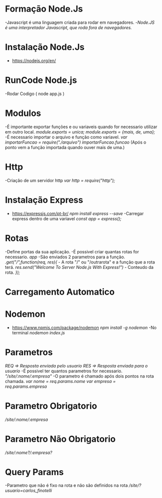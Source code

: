 # Formação Node.Js
-Javascript é uma linguagem criada para rodar em navegadores.
-*Node.JS é uma interpretador Javascript, que roda fora de navegadores.*

# Instalação Node.Js
- https://nodejs.org/en/

# RunCode Node.js
-Rodar Codigo ( node app.js )

# Modulos
-É importante exportar funções e ou variaveis quando for necessario utilizar em outro local.
*module.exports = unica;*
*module.exports = {mais, de, uma};*
-É necessario importar o arquivo e função como variavel.
*var importarFuncao = require("./arquivo")*
*importarFuncao.funcao* (Após o ponto vem a função importada quando ouver mais de uma.)

# Http
-Criação de um servidor http
*var http = require("http");*

# Instalação Express
- https://expressjs.com/pt-br/
*npm install express --save*
-Carregar express dentro de uma variavel
*const app = express();*

# Rotas
-Define portas da sua aplicação.
-É possivel criar quantas rotas for necessario.
*app* -São enviados 2 parametros para a função.
    *.get("/",function(req, res){* - A rota "/" ou "/outrarota" e a função que a rota terá.
    *res.send("Welcome To Server Node.js With Express!")* - Conteudo da rota.
*});*

# Carregamento Automatico
# Nodemon
- https://www.npmjs.com/package/nodemon
*npm install -g nodemon*
-No terminal *nodemon index.js*

# Parametros
*REQ => Resposta enviada pelo usuario*
*RES => Resposta enviada para o usuario*
-É possivel ter quantos parametros for necessario.
*"/site/:nome/:empresa"* -O parametro é chamado após dois pontos na rota chamada.
*var nome = req.params.nome*
*var empresa = req.params.empresa*

# Parametro Obrigatorio
*/site/:nome/:empresa*
# Parametro Não Obrigatorio
*/site/:nome?/:empresa?*

# Query Params
-Parametro que não é fixo na rota e não são definidos na rota
*/site/?usuario=carlos_finotelli*
